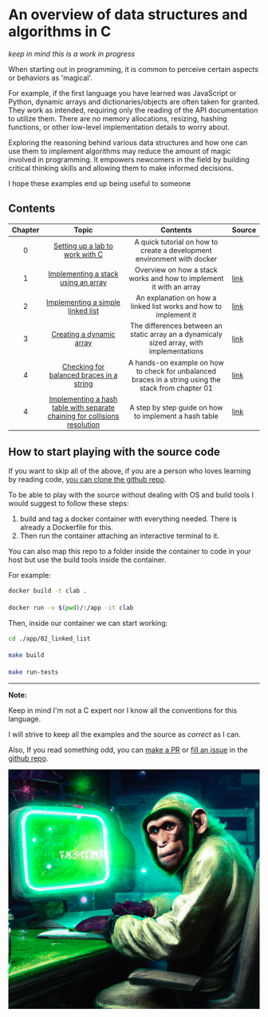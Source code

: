# An overview of data structures and algorithms in C

_keep in mind this is a work in progress_

When starting out in programming, it is common to perceive certain aspects or behaviors as 'magical'.

For example, if the first language you have learned was JavaScript or Python, dynamic arrays and dictionaries/objects are often taken for granted. They work as intended, requiring only the reading of the API documentation to utilize them. There are no memory allocations, resizing, hashing functions, or other low-level implementation details to worry about.

Exploring the reasoning behind various data structures and how one can use them to implement algorithms may reduce the amount of magic involved in programming. It empowers newcomers in the field by building critical thinking skills and allowing them to make informed decisions.

I hope these examples end up being useful to someone

## Contents

| Chapter |                                                          Topic                                                          |                                               Contents                                               | Source                                                                                                                |
| :-----: | :---------------------------------------------------------------------------------------------------------------------: | :--------------------------------------------------------------------------------------------------: | --------------------------------------------------------------------------------------------------------------------- |
|    0    |                           [Setting up a lab to work with C](00_setting_up_the_lab/readme.md)                            |               A quick tutorial on how to create a development environment with docker                |
|    1    |                     [Implementing a stack using an array](01_stack_array_implementation/readme.md)                      |                 Overview on how a stack works and how to implement it with an array                  | [link](https://github.com/LautaroJayat/data-structures-and-algorithms-in-c/tree/main/01_stack_array_implementation)   |
|    2    |                              [Implementing a simple linked list](02_linked_list/readme.md)                              |                  An explanation on how a linked list works and how to implement it                   | [link](https://github.com/LautaroJayat/data-structures-and-algorithms-in-c/tree/main/02_linked_list)                  |
|    3    |                                 [Creating a dynamic array](./03_dynamc_array/readme.md)                                 |      The differences between an static array an a dynamicaly sized array, with implementations       | [link](https://github.com/LautaroJayat/data-structures-and-algorithms-in-c/tree/main/03_dynamic_array)                |
|    4    |                    [Checking for balanced braces in a string](./04_check_balanced_braces/readme.md)                     | A hands-on example on how to check for unbalanced braces in a string using the stack from chapter 01 | [link](https://github.com/LautaroJayat/data-structures-and-algorithms-in-c/tree/main/04_check_balanced_braces)        |
|    4    | [Implementing a hash table with separate chaining for collisions resolution](05_hash_table_separate_chaining/readme.md) |                        A step by step guide on how to implement a hash table                         | [link](https://github.com/LautaroJayat/data-structures-and-algorithms-in-c/tree/main/05_hash_table_separate_chaining) |

## How to start playing with the source code

If you want to skip all of the above, if you are a person who loves learning by reading code, [you can clone the github repo](https://github.com/LautaroJayat/data-structures-and-algorithms-in-c).

To be able to play with the source without dealing with OS and build tools I would suggest to follow these steps:

1. build and tag a docker container with everything needed. There is already a Dockerfile for this.
2. Then run the container attaching an interactive terminal to it.

You can also map this repo to a folder inside the container to code in your host but use the build tools inside the container.

For example:

```bash
docker build -t clab .

docker run -v $(pwd)/:/app -it clab
```

Then, inside our container we can start working:

```bash
cd ./app/02_linked_list

make build

make run-tests
```

---

**Note:**

Keep in mind I'm not a C expert nor I know all the conventions for this language.

I will strive to keep all the examples and the source as _correct_ as I can.

Also, If you read something odd, you can [make a PR](https://github.com/LautaroJayat/data-structures-and-algorithms-in-c/pulls) or [fill an issue](https://github.com/LautaroJayat/data-structures-and-algorithms-in-c/issues) in the [github repo](https://github.com/LautaroJayat/data-structures-and-algorithms-in-c).

![A cool monkey learning how to code](./the_monkey.png)
